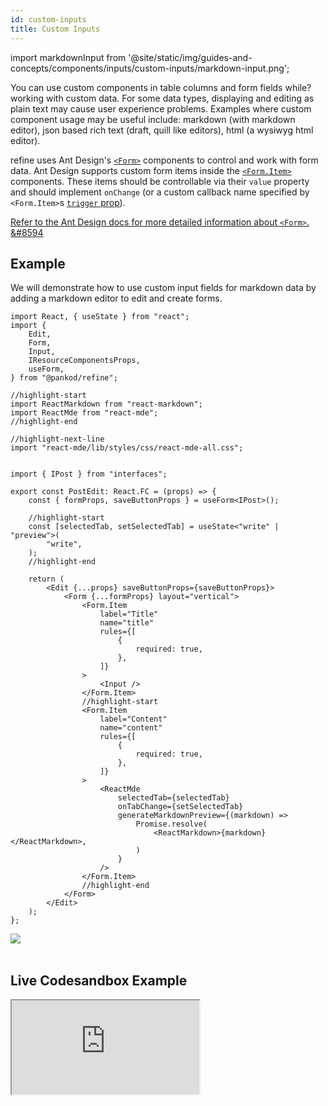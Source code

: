 ```yaml
---
id: custom-inputs
title: Custom Inputs
---
```


import markdownInput from '@site/static/img/guides-and-concepts/components/inputs/custom-inputs/markdown-input.png';

You can use custom components in table columns and form fields while? working with custom data. For some data types, displaying and editing as plain text may cause user experience problems. Examples where custom component usage may be useful include: markdown (with markdown editor), json based rich text (draft, quill like editors), html (a wysiwyg html editor).     

refine uses Ant Design's [`<Form>`](https://ant.design/components/form/) components to control and work with form data. Ant Design supports custom form items inside the [`<Form.Item>`](https://ant.design/components/form/#Form.Item) components. These items should be controllable via their `value` property and should implement `onChange` (or a custom callback name specified by `<Form.Item>`s [`trigger` prop](https://ant.design/components/form/#Form.Item)).

[Refer to the Ant Design docs for more detailed information about `<Form>`. &#8594](https://ant.design/components/form/)

## Example

We will demonstrate how to use custom input fields for markdown data by adding a markdown editor to edit and create forms.

```tsx title="/src/pages/posts/edit.tsx"
import React, { useState } from "react";
import {
    Edit,
    Form,
    Input,
    IResourceComponentsProps,
    useForm,
} from "@pankod/refine";

//highlight-start
import ReactMarkdown from "react-markdown";
import ReactMde from "react-mde";
//highlight-end

//highlight-next-line
import "react-mde/lib/styles/css/react-mde-all.css";


import { IPost } from "interfaces";

export const PostEdit: React.FC = (props) => {
    const { formProps, saveButtonProps } = useForm<IPost>();

    //highlight-start
    const [selectedTab, setSelectedTab] = useState<"write" | "preview">(
        "write",
    );
    //highlight-end

    return (
        <Edit {...props} saveButtonProps={saveButtonProps}>
            <Form {...formProps} layout="vertical">
                <Form.Item
                    label="Title"
                    name="title"
                    rules={[
                        {
                            required: true,
                        },
                    ]}
                >
                    <Input />
                </Form.Item>
                //highlight-start
                <Form.Item
                    label="Content"
                    name="content"
                    rules={[
                        {
                            required: true,
                        },
                    ]}
                >
                    <ReactMde
                        selectedTab={selectedTab}
                        onTabChange={setSelectedTab}
                        generateMarkdownPreview={(markdown) =>
                            Promise.resolve(
                                <ReactMarkdown>{markdown}</ReactMarkdown>,
                            )
                        }
                    />
                </Form.Item>
                //highlight-end
            </Form>
        </Edit>
    );
};
```

<div style={{textAlign: "center"}}>
    <img src={markdownInput} />
</div>
<br/>


## Live Codesandbox Example

<iframe src="https://codesandbox.io/embed/refine-custom-inputs-example-mfmh6?autoresize=1&fontsize=14&module=%2Fsrc%2Fpages%2Fposts%2Fedit.tsx&theme=dark&view=preview"
    style={{width: "100%", height:"80vh", border: "0px", borderRadius: "8px", overflow:"hidden"}}
    title="refine-custom-inputs-example"
    allow="accelerometer; ambient-light-sensor; camera; encrypted-media; geolocation; gyroscope; hid; microphone; midi; payment; usb; vr; xr-spatial-tracking"
    sandbox="allow-forms allow-modals allow-popups allow-presentation allow-same-origin allow-scripts"
></iframe>